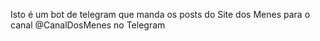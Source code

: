 Isto é um bot de telegram que manda os posts do Site dos Menes para o canal @CanalDosMenes no Telegram
